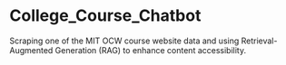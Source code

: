 # College_Course_Chatbot
Scraping one of the MIT OCW course website data and using Retrieval-Augmented Generation (RAG) to enhance content accessibility.
